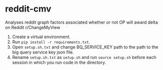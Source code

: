 # reddit-cmv
Analyses reddit graph factors associated whether or not OP will award delta on Reddit r/ChangeMyView

1. Create a virtual environment.
2. Run `pip install -r requirements.txt`.
3. Open `setup.sh.txt` and change BQ_SERVICE_KEY path to the path to the big query service key json file.
4. Rename `setup.sh.txt` as `setup.sh` and run `source setup.sh` before each session in which you run code in the directory.